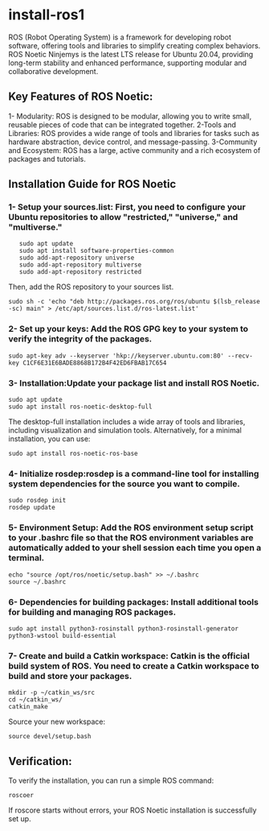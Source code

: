 # install-ros1
ROS (Robot Operating System) is a framework for developing robot software, offering tools and libraries to simplify creating complex behaviors. ROS Noetic Ninjemys is the latest LTS release for Ubuntu 20.04, providing long-term stability and enhanced performance, supporting modular and collaborative development.


## Key Features of ROS Noetic:

  1- Modularity: ROS is designed to be modular, allowing you to write small, reusable pieces of code that can be integrated together.
  2-Tools and Libraries: ROS provides a wide range of tools and libraries for tasks such as hardware abstraction, device control, and message-passing.
  3-Community and Ecosystem: ROS has a large, active community and a rich ecosystem of packages and tutorials.

## Installation Guide for ROS Noetic
###  1- Setup your sources.list: First, you need to configure your Ubuntu repositories to allow "restricted," "universe," and "multiverse."
   
   ```
      sudo apt update
      sudo apt install software-properties-common
      sudo add-apt-repository universe
      sudo add-apt-repository multiverse
      sudo add-apt-repository restricted
   ```

Then, add the ROS repository to your sources list.

```
sudo sh -c 'echo "deb http://packages.ros.org/ros/ubuntu $(lsb_release -sc) main" > /etc/apt/sources.list.d/ros-latest.list'
```

 ### 2- Set up your keys: Add the ROS GPG key to your system to verify the integrity of the packages. 
 
   ```
 sudo apt-key adv --keyserver 'hkp://keyserver.ubuntu.com:80' --recv-key C1CF6E31E6BADE8868B172B4F42ED6FBAB17C654

   ```

 ### 3- Installation:Update your package list and install ROS Noetic.

  ```
sudo apt update
sudo apt install ros-noetic-desktop-full

```
The desktop-full installation includes a wide array of tools and libraries, including visualization and simulation tools. Alternatively, for a minimal installation, you can use:

```
sudo apt install ros-noetic-ros-base

```
### 4- Initialize rosdep:rosdep is a command-line tool for installing system dependencies for the source you want to compile.

```
sudo rosdep init
rosdep update

```

### 5- Environment Setup: Add the ROS environment setup script to your .bashrc file so that the ROS environment variables are automatically added to your shell session each time you open a terminal.

```
echo "source /opt/ros/noetic/setup.bash" >> ~/.bashrc
source ~/.bashrc

```

### 6- Dependencies for building packages: Install additional tools for building and managing ROS packages.

```
sudo apt install python3-rosinstall python3-rosinstall-generator python3-wstool build-essential

```

### 7- Create and build a Catkin workspace: Catkin is the official build system of ROS. You need to create a Catkin workspace to build and store your packages.

```
mkdir -p ~/catkin_ws/src
cd ~/catkin_ws/
catkin_make

```
Source your new workspace:

```
source devel/setup.bash

```

## Verification:
To verify the installation, you can run a simple ROS command:

```
roscoer
```
If roscore starts without errors, your ROS Noetic installation is successfully set up.
